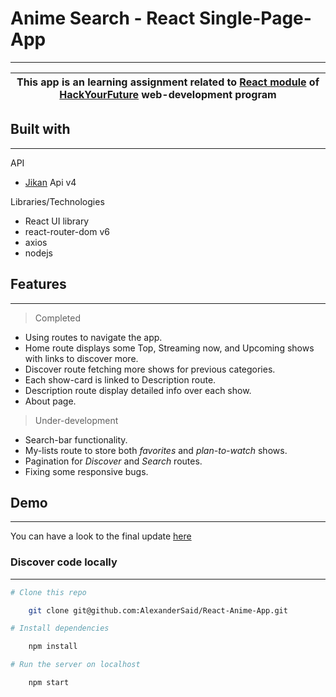 # Anime Search - React Single-Page-App

---
|This app is an learning assignment related to [React module](https://github.com/HackYourFuture/React) of [HackYourFuture](https://hackyourfuture.net) web-development program|
|:---:|

## Built with

---
API

* [Jikan](https://docs.api.jikan.moe/) Api v4

Libraries/Technologies

* React UI library
* react-router-dom v6
* axios
* nodejs

## Features

---

> Completed

* Using routes to navigate the app.
* Home route displays some Top, Streaming now, and Upcoming shows with links to discover more.
* Discover route fetching more shows for previous categories.
* Each show-card is linked to Description route.
* Description route display detailed info over each show.
* About page.

> Under-development

* Search-bar functionality.
* My-lists route to store both *favorites* and *plan-to-watch* shows.
* Pagination for *Discover* and *Search* routes.
* Fixing some responsive bugs.

## Demo

---

You can have a look to the final update [here](https://hopeful-volhard-d49a60.netlify.app)

### Discover code locally

---

```bash
# Clone this repo

    git clone git@github.com:AlexanderSaid/React-Anime-App.git

# Install dependencies 

    npm install

# Run the server on localhost 

    npm start
```
